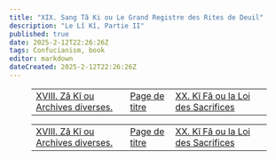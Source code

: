 ```yaml
---
title: "XIX. Sang Tâ Ki ou Le Grand Registre des Rites de Deuil"
description: "Le Lî Kî, Partie II"
published: true
date: 2025-2-12T22:26:26Z
tags: Confucianism, book
editor: markdown
dateCreated: 2025-2-12T22:26:26Z
---
```


<figure class="table chapter-navigator">
  <table>
    <tbody>
      <tr>
        <td>
        <a href="/fr/book/Confucianism/The_Li_Ki_Part_II/18">
          <span class="mdi mdi-arrow-left-drop-circle"></span><span class="pl-2">XVIII. Zâ Kî ou Archives diverses.</span>
        </a>
        </td>
        <td>
        <a href="/fr/book/Confucianism/The_Li_Ki_Part_II">
          <span class="mdi mdi-book-open-variant"></span><span class="pl-2">Page de titre</span>
        </a>
        </td>
        <td>
        <a href="/fr/book/Confucianism/The_Li_Ki_Part_II/20">
          <span class="pr-2">XX. Kî Fâ ou la Loi des Sacrifices</span><span class="mdi mdi-arrow-right-drop-circle"></span>
        </a>
        </td>
      </tr>
    </tbody>
  </table>
</figure>



<figure class="table chapter-navigator">
  <table>
    <tbody>
      <tr>
        <td>
        <a href="/fr/book/Confucianism/The_Li_Ki_Part_II/18">
          <span class="mdi mdi-arrow-left-drop-circle"></span><span class="pl-2">XVIII. Zâ Kî ou Archives diverses.</span>
        </a>
        </td>
        <td>
        <a href="/fr/book/Confucianism/The_Li_Ki_Part_II">
          <span class="mdi mdi-book-open-variant"></span><span class="pl-2">Page de titre</span>
        </a>
        </td>
        <td>
        <a href="/fr/book/Confucianism/The_Li_Ki_Part_II/20">
          <span class="pr-2">XX. Kî Fâ ou la Loi des Sacrifices</span><span class="mdi mdi-arrow-right-drop-circle"></span>
        </a>
        </td>
      </tr>
    </tbody>
  </table>
</figure>
